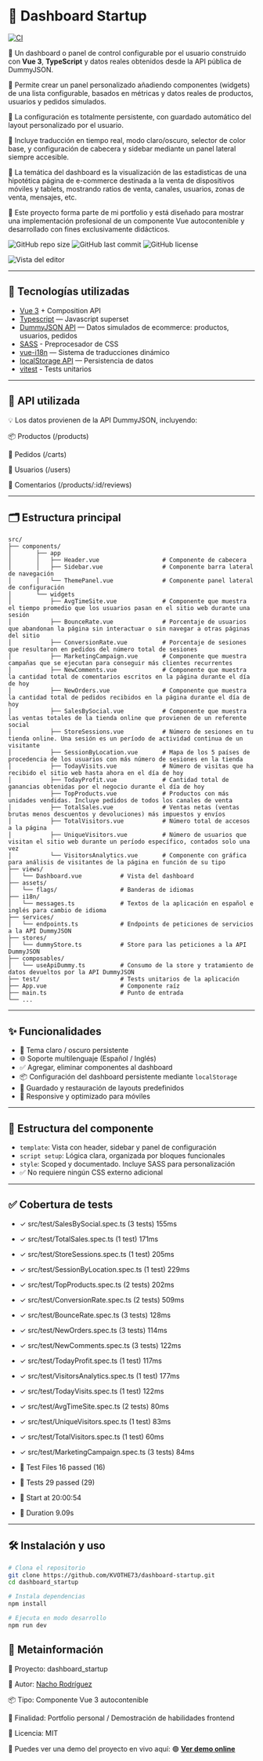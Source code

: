 # 📘 Dashboard Startup

[![CI](https://github.com/KVOTHE73/dashboard-startup/actions/workflows/ci.yml/badge.svg)](https://github.com/KVOTHE73/dashboard-startup/actions/workflows/ci.yml)

🔶 Un dashboard o panel de control configurable por el usuario construido con **Vue 3**, **TypeScript** y datos reales obtenidos desde la API pública de DummyJSON.

🔶 Permite crear un panel personalizado añadiendo componentes (widgets) de una lista configurable, basados en métricas y datos reales de productos, usuarios y pedidos simulados.

🔶 La configuración es totalmente persistente, con guardado automático del layout personalizado por el usuario.

🔶 Incluye traducción en tiempo real, modo claro/oscuro, selector de color base, y configuración de cabecera y sidebar mediante un panel lateral siempre accesible.

🔶 La temática del dashboard es la visualización de las estadisticas de una hipotética página de e-commerce destinada a la venta de dispositivos móviles y tablets, mostrando ratios de venta, canales, usuarios, zonas de venta, mensajes, etc.

🔶 Este proyecto forma parte de mi portfolio y está diseñado para mostrar una implementación profesional de un componente Vue autocontenible y desarrollado con fines exclusivamente didácticos.

![GitHub repo size](https://img.shields.io/github/repo-size/KVOTHE73/dashboard-startup)
![GitHub last commit](https://img.shields.io/github/last-commit/KVOTHE73/dashboard-startup)
![GitHub license](https://img.shields.io/github/license/KVOTHE73/dashboard-startup)

![Vista del editor](./public/dashboardPreview.png)

---

## 🚀 Tecnologías utilizadas

- [Vue 3](https://vuejs.org/) + Composition API
- [Typescript](https://www.typescriptlang.org/) — Javascript superset
- [DummyJSON API](https://dummyjson.com/) — Datos simulados de ecommerce: productos, usuarios, pedidos
- [SASS](https://sass-lang.com/) - Preprocesador de CSS
- [vue-i18n](https://github.com/intlify/vue-i18n-next) — Sistema de traducciones dinámico
- [localStorage API](https://developer.mozilla.org/en-US/docs/Web/API/Window/localStorage) — Persistencia de datos
- [vitest](https://vitest.dev/) - Tests unitarios

---

## 📡 API utilizada

💡 Los datos provienen de la API DummyJSON, incluyendo:

📦 Productos (/products)

🛒 Pedidos (/carts)

👥 Usuarios (/users)

📝 Comentarios (/products/:id/reviews)

---

## 🗂️ Estructura principal

```
src/
├── components/
│       ├── app
│       │   ├── Header.vue                  # Componente de cabecera
│       │   ├── Sidebar.vue                 # Componente barra lateral de navegación
│       │   └── ThemePanel.vue              # Componente panel lateral de configuración
│       └── widgets
│           ├── AvgTimeSite.vue             # Componente que muestra el tiempo promedio que los usuarios pasan en el sitio web durante una sesión
│           ├── BounceRate.vue              # Porcentaje de usuarios que abandonan la página sin interactuar o sin navegar a otras páginas del sitio
│           ├── ConversionRate.vue          # Porcentaje de sesiones que resultaron en pedidos del número total de sesiones
│           ├── MarketingCampaign.vue       # Componente que muestra campañas que se ejecutan para conseguir más clientes recurrentes
│           ├── NewComments.vue             # Componente que muestra la cantidad total de comentarios escritos en la página durante el día de hoy
│           ├── NewOrders.vue               # Componente que muestra la cantidad total de pedidos recibidos en la página durante el día de hoy
│           ├── SalesBySocial.vue           # Componente que muestra las ventas totales de la tienda online que provienen de un referente social
│           ├── StoreSessions.vue           # Número de sesiones en tu tienda online. Una sesión es un período de actividad continua de un visitante
│           ├── SessionByLocation.vue       # Mapa de los 5 países de procedencia de los usuarios con más número de sesiones en la tienda
│           ├── TodayVisits.vue             # Número de visitas que ha recibido el sitio web hasta ahora en el día de hoy
│           ├── TodayProfit.vue             # Cantidad total de ganancias obtenidas por el negocio durante el día de hoy
│           ├── TopProducts.vue             # Productos con más unidades vendidas. Incluye pedidos de todos los canales de venta
│           ├── TotalSales.vue              # Ventas netas (ventas brutas menos descuentos y devoluciones) más impuestos y envíos
│           ├── TotalVisitors.vue           # Número total de accesos a la página
│           ├── UniqueVisitors.vue          # Número de usuarios que visitan el sitio web durante un período específico, contados solo una vez
│           └── VisitorsAnalytics.vue       # Componente con gráfica para análisis de visitantes de la página en función de su tipo
├── views/
│   └── Dashboard.vue           # Vista del dashboard
├── assets/
│   └── flags/                  # Banderas de idiomas
├── i18n/
│   └── messages.ts             # Textos de la aplicación en español e inglés para cambio de idioma
├── services/
│   └── endpoints.ts            # Endpoints de peticiones de servicios a la API DummyJSON
├── stores/
│   └── dummyStore.ts           # Store para las peticiones a la API DummyJSON
├── composables/
│   └── useApiDummy.ts          # Consumo de la store y tratamiento de datos devueltos por la API DummyJSON
├── test/                       # Tests unitarios de la aplicación
├── App.vue                     # Componente raíz
├── main.ts                     # Punto de entrada
└── ...
```

---

## ✨ Funcionalidades

- 🎨 Tema claro / oscuro persistente
- 🌐 Soporte multilenguaje (Español / Inglés)
- ✅ Agregar, eliminar componentes al dashboard
- 📦 Configuración del dashboard persistente mediante `localStorage`
- 🔄 Guardado y restauración de layouts predefinidos
- 📱 Responsive y optimizado para móviles

---

## 🧩 Estructura del componente

- `template`: Vista con header, sidebar y panel de configuración
- `script setup`: Lógica clara, organizada por bloques funcionales
- `style`: Scoped y documentado. Incluye SASS para personalización
- ✅ No requiere ningún CSS externo adicional

---

## ✅ Cobertura de tests

- ✓ src/test/SalesBySocial.spec.ts (3 tests) 155ms
- ✓ src/test/TotalSales.spec.ts (1 test) 171ms
- ✓ src/test/StoreSessions.spec.ts (1 test) 205ms
- ✓ src/test/SessionByLocation.spec.ts (1 test) 229ms
- ✓ src/test/TopProducts.spec.ts (2 tests) 202ms
- ✓ src/test/ConversionRate.spec.ts (2 tests) 509ms
- ✓ src/test/BounceRate.spec.ts (3 tests) 128ms
- ✓ src/test/NewOrders.spec.ts (3 tests) 114ms
- ✓ src/test/NewComments.spec.ts (3 tests) 122ms
- ✓ src/test/TodayProfit.spec.ts (1 test) 117ms
- ✓ src/test/VisitorsAnalytics.spec.ts (1 test) 177ms
- ✓ src/test/TodayVisits.spec.ts (1 test) 122ms
- ✓ src/test/AvgTimeSite.spec.ts (2 tests) 80ms
- ✓ src/test/UniqueVisitors.spec.ts (1 test) 83ms
- ✓ src/test/TotalVisitors.spec.ts (1 test) 60ms
- ✓ src/test/MarketingCampaign.spec.ts (3 tests) 84ms

- 🔹 Test Files 16 passed (16)
- 🔹 Tests 29 passed (29)
- 🔹 Start at 20:00:54
- 🧪 Duration 9.09s

---

## 🛠️ Instalación y uso

```bash
# Clona el repositorio
git clone https://github.com/KVOTHE73/dashboard-startup.git
cd dashboard_startup

# Instala dependencias
npm install

# Ejecuta en modo desarrollo
npm run dev
```

## 📅 Metainformación

📁 Proyecto: dashboard_startup

🧠 Autor: [Nacho Rodríguez](https://www.nacho-rodriguez.com)

📦 Tipo: Componente Vue 3 autocontenible

🎯 Finalidad: Portfolio personal / Demostración de habilidades frontend

🔗 Licencia: MIT

📣 Puedes ver una demo del proyecto en vivo aquí:
🟢 **[Ver demo online](https://kvothe73.github.io/dashboard-startup)**
